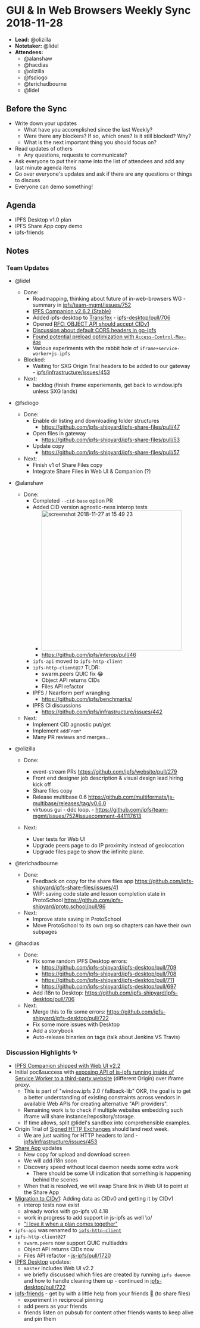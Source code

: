 
# GUI & In Web Browsers Weekly Sync 2018-11-28

- **Lead:** @olizilla
- **Notetaker:** @lidel
- **Attendees:**
    - @alanshaw
    - @hacdias
    - @olizilla
    - @fsdiogo
    - @terichadbourne
    - @lidel

## Before the Sync

- Write down your updates
    - What have you accomplished since the last Weekly?
    - Were there any blockers? If so, which ones? Is it still blocked? Why?
    - What is the next important thing you should focus on?
- Read updates of others
    - Any questions, requests to communicate?
- Ask everyone to put their name into the list of attendees and add any last minute agenda items
- Go over everyone's updates and ask if there are any questions or things to discuss
- Everyone can demo something!

## Agenda

- IPFS Desktop v1.0 plan
- IPFS Share App copy demo
- ipfs-friends


## Notes

### Team Updates

- @lidel
    -  Done:
        -  Roadmapping, thinking about future of in-web-browsers WG - summary in [ipfs/team-mgmt/issues/752](https://github.com/ipfs/team-mgmt/issues/752#issuecomment-442417974)
        - [IPFS Companion v2.6.2 (Stable)](https://github.com/ipfs-shipyard/ipfs-companion/releases/tag/v2.6.2)
        - Added ipfs-desktop to [Transifex](https://www.transifex.com/ipfs/ipfs-desktop/) - [ipfs-desktop/pull/706](https://github.com/ipfs-shipyard/ipfs-desktop/pull/706)
        - Opened [RFC: OBJECT API should accept CIDv1](https://github.com/ipfs/interface-ipfs-core/issues/397)
        - [Discussion about default CORS headers in go-ipfs](https://github.com/ipfs/go-ipfs/issues/5138#issuecomment-441873643)
        - [Found potential preload optimization with `Access-Control-Max-Age`](https://github.com/ipfs/infrastructure/issues/447#issuecomment-442081690)
        - Various experiments with the rabbit hole of `iframe+service-worker+js-ipfs`
    - Blocked:
        - Waiting for SXG Origin Trial headers to be added to our gateway - [ipfs/infrastructure/issues/453](https://github.com/ipfs/infrastructure/issues/453)
    - Next:
        - backlog (finish iframe experiements, get back to window.ipfs unless SXG lands)

- @fsdiogo
    - Done:
        - Enable dir listing and downloading folder structures
            - https://github.com/ipfs-shipyard/ipfs-share-files/pull/47
        - Open files in gateway
            - https://github.com/ipfs-shipyard/ipfs-share-files/pull/53
        - Update copy
            - https://github.com/ipfs-shipyard/ipfs-share-files/pull/57
    - Next:
        - Finish v1 of Share Files copy
        - Integrate Share Files in Web UI & Companion (?)

- @alanshaw
    - Done:
        - Completed `--cid-base` option PR
        - Added CID version agnostic-ness interop tests
            - <img width="377" alt="screenshot 2018-11-27 at 15 49 23" src="https://user-images.githubusercontent.com/152863/49093555-43034180-f25c-11e8-885c-4633ab2c55ed.png">
            - https://github.com/ipfs/interop/pull/46
        - `ipfs-api` moved to `ipfs-http-client`
        - `ipfs-http-client@27` TLDR:
            - swarm.peers QUIC fix 😂
            - Object API returns CIDs
            - Files API refactor
        - IPFS / Nearform perf wrangling
            - https://github.com/ipfs/benchmarks/
        - IPFS CI discussions
            - https://github.com/ipfs/infrastructure/issues/442
    - Next:
        - Implement CID agnostic put/get
        - Implement `addFrom*`
        - Many PR reviews and merges...

- @olizilla
    - Done: 
        - event-stream PRs https://github.com/ipfs/website/pull/279
        - Front end designer job description & visual design lead hiring kick off
        - Share files copy
        - Release multibase 0.6 https://github.com/multiformats/js-multibase/releases/tag/v0.6.0
        - virtuous gui - ddc loop. - https://github.com/ipfs/team-mgmt/issues/752#issuecomment-441117613

    - Next:
        - User tests for Web UI
        - Upgrade peers page to do IP proximity instead of geolocation
        - Upgrade files page to show the infinite plane.

- @terichadbourne
    - Done: 
        - Feedback on copy for the share files app https://github.com/ipfs-shipyard/ipfs-share-files/issues/41
        - WIP: saving code state and lesson completion state in ProtoSchool https://github.com/ipfs-shipyard/proto.school/pull/86
    - Next: 
        - Improve state saving in ProtoSchool 
        - Move ProtoSchool to its own org so chapters can have their own subpages


- @hacdias
  - Done:
    - Fix some random IPFS Desktop errors:
      - https://github.com/ipfs-shipyard/ipfs-desktop/pull/709
      - https://github.com/ipfs-shipyard/ipfs-desktop/pull/708
      - https://github.com/ipfs-shipyard/ipfs-desktop/pull/711
      - https://github.com/ipfs-shipyard/ipfs-desktop/pull/697
    - Add i18n to Desktop: https://github.com/ipfs-shipyard/ipfs-desktop/pull/706
  - Next:
    - Merge this to fix some errors: https://github.com/ipfs-shipyard/ipfs-desktop/pull/722
    - Fix some more issues with Desktop
    - Add a storybook
    - Auto-release binaries on tags (talk about Jenkins VS Travis)

### Discussion Highlights ✨

- [IPFS Companion shipped with Web UI v2.2](https://github.com/ipfs-shipyard/ipfs-companion/releases/tag/v2.6.2)
- Initial poc&success with [exposing API of js-ipfs running inside of Service Worker to a third-party website](https://github.com/ipfs-shipyard/service-worker-gateway/issues/30) (different Origin) over iframe proxy.
    - This is part of "window.ipfs 2.0 / fallback-lib" OKR, the goal is to get a better understanding of existing constraints across vendors in available Web APIs for creating alternative "API providers". 
    - Remaining work is to check if multiple websites embedding such iframe will share instance/repository/storage. 
    - If time allows, split @lidel's sandbox into comprehensible examples.
- Origin Trial of [Signed HTTP Exchanges](https://github.com/ipfs/in-web-browsers/issues/121) should land next week.
    - We are just waiting for HTTP headers to land - [ipfs/infrastructure/issues/453](https://github.com/ipfs/infrastructure/issues/453)
- [Share App](https://github.com/ipfs-shipyard/ipfs-share-files) updates
    - New copy for upload and download screen
    - We will add i18n soon
    - Discovery speed without local daemon needs some extra work
        - There should be some UI indication that something is happening behind the scenes
    - When that is resolved, we will swap Share link in Web UI to point at the Share App 
- [Migration to CIDv1](https://github.com/ipfs/ipfs/issues/337): Adding data as CIDv0 and getting it by CIDv1
    - interop tests now exist
    -  already works with go-ipfs v0.4.18
    -  work in progress to add support in js-ipfs as well   \o/
    -  ["I love it when a plan comes together"](https://www.youtube.com/watch?v=NsUFBm1uENs)
-  `ipfs-api` was renamed to [`ipfs-http-client`](https://github.com/ipfs/js-ipfs-http-client)
-  `ipfs-http-client@27`
    -  `swarm.peers` now support QUIC multiaddrs
    -  Object API returns CIDs now
    -  Files API refactor  - [js-ipfs/pull/1720](https://github.com/ipfs/js-ipfs/pull/1720)
- [IPFS Desktop](https://github.com/ipfs-shipyard/ipfs-desktop) updates:
    - `master` includes Web UI v2.2 
    - we briefly discussed which files are created by running `ipfs daemon` and how to handle cleaning them up - continued in [ipfs-desktop/pull/722](https://github.com/ipfs-shipyard/ipfs-desktop/pull/722)
- [ipfs-friends](https://github.com/tableflip/ipfs-friends) - get by with a little help from your friends 🤗 (to share files)
    - experiment in reciprocal pinning
    - add peers as your friends
    - friends listen on pubsub for content other friends wants to keep alive and pin them 
